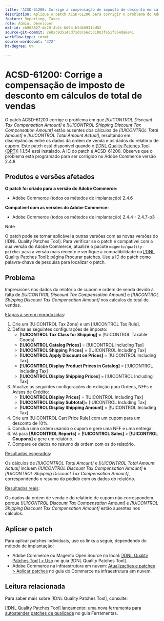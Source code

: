 ```yaml
---
title: 'ACSD-61200: Corrige a compensação de imposto de desconto em cálculos de total de vendas'
description: Aplique o patch ACSD-61200 para corrigir o problema do Adobe Commerce em que *[!UICONTROL Discount Tax Compensation Amount]* e *[!UICONTROL Shipping Discount Tax Compensation Amount]* estão ausentes nos cálculos do total de vendas, causando discrepâncias entre os dados da ordem de venda e os dados do relatório de cupom.
feature: Reporting, Taxes
role: Admin, Developer
exl-id: eb908827-de29-4b2c-b094-b5db0931cd52
source-git-commit: 2e82c935145d71d0c66c531003fa51f564da6e41
workflow-type: tm+mt
source-wordcount: '372'
ht-degree: 0%

---
```


# ACSD-61200: Corrige a compensação de imposto de desconto em cálculos de total de vendas

O patch ACSD-61200 corrige o problema em que *[!UICONTROL Discount Tax Compensation Amount]* e *[!UICONTROL Shipping Discount Tax Compensation Amount]* estão ausentes dos cálculos de *[!UICONTROL Total Amount]* e *[!UICONTROL Total Amount Actual]*, resultando em discrepâncias entre os dados da ordem de venda e os dados do relatório de cupom. Este patch está disponível quando o [[!DNL Quality Patches Tool (QPT)]](/help/tools/quality-patches-tool/quality-patches-tool-to-self-serve-quality-patches.md) 1.1.54 está instalado. A ID do patch é ACSD-61200. Observe que o problema está programado para ser corrigido no Adobe Commerce versão 2.4.8.

## Produtos e versões afetados

**O patch foi criado para a versão do Adobe Commerce:**

- Adobe Commerce (todos os métodos de implantação) 2.4.6

**Compatível com as versões do Adobe Commerce:**

- Adobe Commerce (todos os métodos de implantação) 2.4.4 - 2.4.7-p3

>[!NOTE]
>
>O patch pode se tornar aplicável a outras versões com as novas versões do [!DNL Quality Patches Tool]. Para verificar se o patch é compatível com a sua versão do Adobe Commerce, atualize o pacote `magento/quality-patches` para a versão mais recente e verifique a compatibilidade na [[!DNL Quality Patches Tool]: página Procurar patches](https://experienceleague.adobe.com/tools/commerce-quality-patches/index.html). Use a ID do patch como palavra-chave de pesquisa para localizar o patch.

## Problema

Imprecisões nos dados do relatório de cupom e ordem de venda devido à falta de *[!UICONTROL Discount Tax Compensation Amount]* e *[!UICONTROL Shipping Discount Tax Compensation Amount]* nos cálculos do total de vendas.

<u>Etapas a serem reproduzidas</u>:

1. Crie um [!UICONTROL Tax Zone] e um [!UICONTROL Tax Rule].
1. Defina as seguintes configurações de imposto:
   - **[!UICONTROL Tax Class for Shipping]** = [!UICONTROL Taxable Goods]
   - **[!UICONTROL Catalog Prices]** = [!UICONTROL Including Tax]
   - **[!UICONTROL Shipping Prices]** = [!UICONTROL Including Tax]
   - **[!UICONTROL Apply Discount on Prices]** = [!UICONTROL Including Tax]
   - **[!UICONTROL Display Product Prices in Catalog]** = [!UICONTROL Including Tax]
   - **[!UICONTROL Display Shipping Prices]** = [!UICONTROL Including Tax]
1. Atualize as seguintes configurações de exibição para Ordens, NFFs e Avisos de Crédito:
   - **[!UICONTROL Display Prices]** = [!UICONTROL Including Tax]
   - **[!UICONTROL Display Subtotal]**= [!UICONTROL Including Tax]
   - **[!UICONTROL Display Shipping Amount]** = [!UICONTROL Including Tax]
1. Crie um [!UICONTROL Cart Price Rule] com um cupom para um desconto de 10%.
1. Conclua uma ordem usando o cupom e gere uma NFF e uma entrega.
1. Vá para **[!UICONTROL Reports]** > **[!UICONTROL Sales]** > **[!UICONTROL Coupons]** e gere um relatório.
1. Compare os dados no resumo da ordem com os do relatório.

<u>Resultados esperados</u>:

Os cálculos de *[!UICONTROL Total Amount]* e *[!UICONTROL Total Amount Actual]* incluem *[!UICONTROL Discount Tax Compensation Amount]* e *[!UICONTROL Shipping Discount Tax Compensation Amount]*, correspondendo o resumo do pedido com os dados do relatório.

<u>Resultados reais</u>:

Os dados da ordem de venda e do relatório de cupom não correspondem porque *[!UICONTROL Discount Tax Compensation Amount]* e *[!UICONTROL Shipping Discount Tax Compensation Amount]* estão ausentes nos cálculos.

## Aplicar o patch

Para aplicar patches individuais, use os links a seguir, dependendo do método de implantação:

- Adobe Commerce ou Magento Open Source no local: [[!DNL Quality Patches Tool] > Uso](/help/tools/quality-patches-tool/usage.md) no guia [!DNL Quality Patches Tool].
- Adobe Commerce na infraestrutura em nuvem: [Atualizações e patches > Aplicar patches](https://experienceleague.adobe.com/docs/commerce-cloud-service/user-guide/develop/upgrade/apply-patches.html) no guia do Commerce na infraestrutura em nuvem.

## Leitura relacionada

Para saber mais sobre [!DNL Quality Patches Tool], consulte:

[[!DNL Quality Patches Tool] lançamento: uma nova ferramenta para autoatender patches de qualidade](https://experienceleague.adobe.com/en/docs/commerce-knowledge-base/kb/announcements/commerce-announcements/magento-quality-patches-released-new-tool-to-self-serve-quality-patches) no guia Ferramentas.

